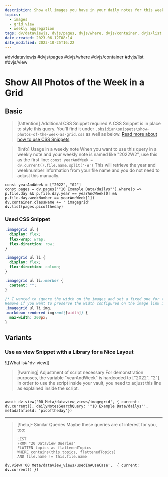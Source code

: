 ```yaml
---
description: Show all images you have in your daily notes for this week in an image grid
topics:
  - images
  - grid view
  - weekly aggregation
tags: dv/dataviewjs, dvjs/pages, dvjs/where, dvjs/container, dvjs/list, dvjs/view
date_created: 2023-06-12T08:14
date_modified: 2023-10-25T16:22
---
```


#dv/dataviewjs #dvjs/pages #dvjs/where #dvjs/container #dvjs/list #dvjs/view

# Show All Photos of the Week in a Grid

## Basic

> [!attention] Additional CSS Snippet required
> A CSS Snippet is in place to style this query. You'll find it under `.obsidian\snippets\show-photos-of-the-week-as-grid.css` as well as below. [Read more about how to use CSS Snippets](https://help.obsidian.md/How+to/Add+custom+styles#Use+Themes+and+or+CSS+snippets)

> [!info] Usage in a weekly note
> When you want to use this query in a weekly note and your weekly note is named like "2022W2", use this as the first line:
> `const yearAndWeek = dv.current().file.name.split('-W')`
>  This will retrieve the year and weeknumber information from your file name and you do not need to adjust this manually.

```dataviewjs
const yearAndWeek = ["2022", "02"]
const pages = dv.pages('"10 Example Data/dailys"').where(p => p.file.day && p.file.day.year == yearAndWeek[0] && p.file.day.weekNumber == yearAndWeek[1])
dv.container.className += ' imagegrid'
dv.list(pages.picoftheday)
```

### Used CSS Snippet

```css
.imagegrid ul {
  display: flex;
  flex-wrap: wrap;
  flex-direction: row;
}

.imagegrid ul li {
  display: flex;
  flex-direction: column;
}

.imagegrid ul li::marker {
  content: "";
}

/* I wanted to ignore the width on the images and set a fixed one for them.
Remove if you want to preserve the width configured on the image link itself. */
.imagegrid ul li img,
.markdown-rendered img:not([width]) {
  max-width: 200px;
}
```

## Variants

### Use as view Snippet with a Library for a Nice Layout

![[What is#^dv-view]]

> [!warning] Adjustment of script necessary
> For demonstration purposes, the variable "yearAndWeek" is hardcoded to ["2022", "2"]. In order to use the script inside your vault, you need to adjust this line as explained inside the script.

```dataviewjs

await dv.view('00 Meta/dataview_views/imagegrid', { current: dv.current(), dailyNotesSearchQuery: '"10 Example Data/dailys"', metadatafield: 'picoftheday'})
```

---

<!-- === end of query page ===  -->

> [!help]- Similar Queries
> Maybe these queries are of interest for you, too:
>
> ```dataview
> LIST
> FROM "20 Dataview Queries"
> FLATTEN topics as flattenedTopics
> WHERE contains(this.topics, flattenedTopics)
> AND file.name != this.file.name
> ```

```dataviewjs
dv.view('00 Meta/dataview_views/usedInAUseCase',  { current: dv.current() })
```

